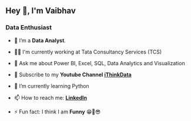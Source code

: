 ## Hey 👋, I'm Vaibhav
### Data Enthusiast

- 🔭 I’m a **Data Analyst**.
  
- 👩‍💻 I'm currently working at Tata Consultancy Services (TCS)

- 💬 Ask me about Power BI, Excel, SQL, Data Analytics and Visualization
- 🎥 Subscribe to my **Youtube Channel [iThinkData](https://www.youtube.com/@iThinkData?sub_confirmation=1)**
  
- 🌱 I’m currently learning Python
  

- 📫 How to reach me: **[LinkedIn](www.linkedin.com/in/vaibhav-chavan)**
  
- ⚡ Fun fact: I think I am **Funny** 😁🤣😎
  

<!--
**vaibhavchavan20/vaibhavchavan20** is a ✨ _special_ ✨ repository because its `README.md` (this file) appears on your GitHub profile.

Here are some ideas to get you started:

- 🔭 I’m currently working on ...
- 🌱 I’m currently learning ...
- 👯 I’m looking to collaborate on ...
- 🤔 I’m looking for help with ...
- 💬 Ask me about ...
- 📫 How to reach me: ...
- 😄 Pronouns: ...
- ⚡ Fun fact: ...
-->

